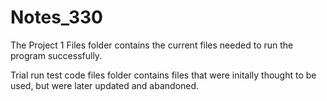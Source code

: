 # Notes_330

The Project 1 Files folder contains the current files needed to run the program successfully.

Trial run test code files folder contains files that were initally thought to be used, but were later updated and abandoned.
